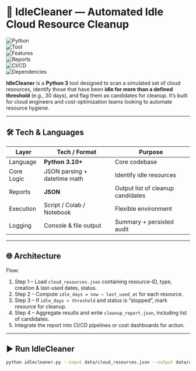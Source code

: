# 🚀 IdleCleaner — Automated Idle Cloud Resource Cleanup

![Python](https://img.shields.io/badge/Python-3.10+-blue.svg?logo=python&logoColor=white)  
![Tool](https://img.shields.io/badge/Idle-Cleanup-FF5252.svg?logo=trash)  
![Features](https://img.shields.io/badge/Features-Idle-Resource-Detection-4CAF50.svg?logo=cloud)  
![Reports](https://img.shields.io/badge/Reports-JSON-2196F3.svg?logo=json)  
![CI/CD](https://img.shields.io/badge/CI/CD-Ready-2088FF.svg?logo=githubactions)  
![Dependencies](https://img.shields.io/badge/Dependencies-None-green.svg?logo=python)

**IdleCleaner** is a **Python 3** tool designed to scan a simulated set of cloud resources, identify those that have been **idle for more than a defined threshold** (e.g., 30 days), and flag them as candidates for cleanup. It’s built for cloud engineers and cost-optimization teams looking to automate resource hygiene.

------

## 🛠 Tech & Languages

| Layer              | Tech / Format               | Purpose                            |
|--------------------|-----------------------------|------------------------------------|
| Language           | **Python 3.10+**            | Core codebase                      |
| Core Logic         | JSON parsing + datetime math | Identify idle resources            |
| Reports            | **JSON**                    | Output list of cleanup candidates  |
| Execution          | Script / Colab / Notebook   | Flexible environment               |
| Logging            | Console & file output       | Summary + persisted audit          |

---

## 🌐 Architecture

Flow:  
1. Step 1 – Load `cloud_resources.json` containing resource-ID, type, creation & last-used dates, status.  
2. Step 2 – Compute `idle_days = now − last_used_at` for each resource.  
3. Step 3 – If `idle_days > threshold` and status is “stopped”, mark resource for cleanup.  
4. Step 4 – Aggregate results and write `cleanup_report.json`, including list of candidates.  
5. Integrate the report into CI/CD pipelines or cost dashboards for action.

---

## ▶️ Run IdleCleaner

```bash
python idlecleaner.py --input data/cloud_resources.json --output data/cleanup_report.json
